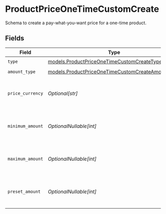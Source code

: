 # ProductPriceOneTimeCustomCreate

Schema to create a pay-what-you-want price for a one-time product.


## Fields

| Field                                                                                                      | Type                                                                                                       | Required                                                                                                   | Description                                                                                                |
| ---------------------------------------------------------------------------------------------------------- | ---------------------------------------------------------------------------------------------------------- | ---------------------------------------------------------------------------------------------------------- | ---------------------------------------------------------------------------------------------------------- |
| `type`                                                                                                     | [models.ProductPriceOneTimeCustomCreateType](../models/productpriceonetimecustomcreatetype.md)             | :heavy_check_mark:                                                                                         | N/A                                                                                                        |
| `amount_type`                                                                                              | [models.ProductPriceOneTimeCustomCreateAmountType](../models/productpriceonetimecustomcreateamounttype.md) | :heavy_check_mark:                                                                                         | N/A                                                                                                        |
| `price_currency`                                                                                           | *Optional[str]*                                                                                            | :heavy_minus_sign:                                                                                         | The currency. Currently, only `usd` is supported.                                                          |
| `minimum_amount`                                                                                           | *OptionalNullable[int]*                                                                                    | :heavy_minus_sign:                                                                                         | The minimum amount the customer can pay.                                                                   |
| `maximum_amount`                                                                                           | *OptionalNullable[int]*                                                                                    | :heavy_minus_sign:                                                                                         | The maximum amount the customer can pay.                                                                   |
| `preset_amount`                                                                                            | *OptionalNullable[int]*                                                                                    | :heavy_minus_sign:                                                                                         | The initial amount shown to the customer.                                                                  |